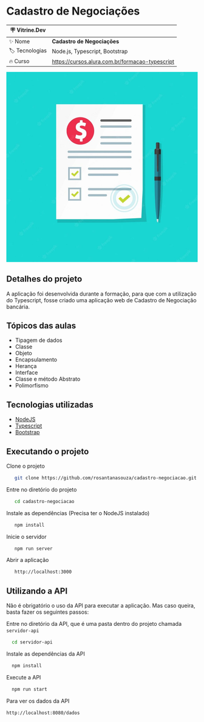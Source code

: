 # Cadastro de Negociações

| :placard: Vitrine.Dev |                                                 |
| --------------------- | ----------------------------------------------- |
| :sparkles: Nome       | **Cadastro de Negociações**                     |
| :label: Tecnologias   | Node.js, Typescript, Bootstrap                  |
| :fire: Curso          | https://cursos.alura.com.br/formacao-typescript |

<img src="https://raw.githubusercontent.com/rosantanasouza/cadastro-negociacao/main/img/form-cadastro-negociacao.jpg#vitrinedev"
width="1200px" 
height="500px"
/>

## Detalhes do projeto

A aplicação foi desenvolvida durante a formação, para que com a utilização do Typescript, fosse criado uma aplicação web de Cadastro de Negociação bancária.

## Tópicos das aulas

- Tipagem de dados
- Classe
- Objeto
- Encapsulamento
- Herança
- Interface
- Classe e método Abstrato
- Polimorfismo

## Tecnologias utilizadas

- [NodeJS](https://nodejs.org/en/)
- [Typescript](https://www.typescriptlang.org/)
- [Bootstrap](https://getbootstrap.com/)

## Executando o projeto

Clone o projeto

```bash
   git clone https://github.com/rosantanasouza/cadastro-negociacao.git
```

Entre no diretório do projeto

```bash
   cd cadastro-negociacao
```

Instale as dependências (Precisa ter o NodeJS instalado)

```bash
   npm install
```

Inicie o servidor

```bash
   npm run server
```

Abrir a aplicação

```bash
   http://localhost:3000
```

## Utilizando a API

Não é obrigatório o uso da API para executar a aplicação. Mas caso queira, basta fazer os seguintes passos:

Entre no diretório da API, que é uma pasta dentro do projeto chamada `servidor-api`

```bash
  cd servidor-api
```

Instale as dependências da API

```bash
  npm install
```

Execute a API

```bash
  npm run start
```

Para ver os dados da API

```bash
http://localhost:8080/dados
```
